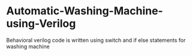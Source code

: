 # Automatic-Washing-Machine-using-Verilog
Behavioral verilog code is written using switch and if else statements for washing machine
